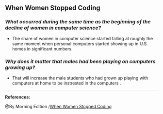 ## **When Women Stopped Coding**

### ***What occurred during the same time as the beginning of the decline of women in computer science?***

 - The share of women in computer science started falling at roughly the same moment when personal computers started showing up in U.S. homes in significant numbers.

 ### ***Why does it matter that males had been playing on computers growing up?***


 - That will increase the male students who had grown up playing with computers at home to be instrested in the computers .




------------------------------------------------------------

**References:**

@By  Morning Edition /[When Women Stopped Coding](https://www.moesif.com/blog/technical/api-design/Which-HTTP-Status-Code-To-Use-For-Every-CRUD-App/)